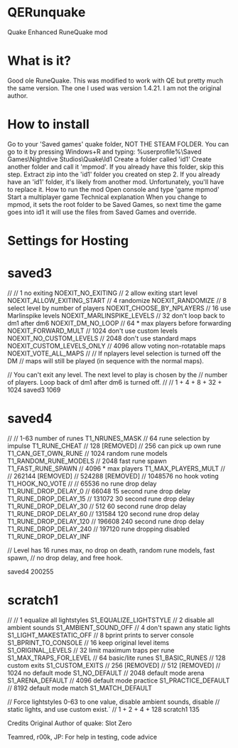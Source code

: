 # QERunquake
Quake Enhanced RuneQuake mod

# What is it?

Good ole RuneQuake. This was modified to work with QE but pretty much the same version. The one I used was version 1.4.21. I am not the original author.

# How to install
Go to your 'Saved games' quake folder, NOT THE STEAM FOLDER. You can go to it by pressing Windows+R and typing: %userprofile%\Saved Games\Nightdive Studios\Quake\Id1
Create a folder called 'id1'
Create another folder and call it 'mpmod'. If you already have this folder, skip this step.
Extract zip into the 'id1' folder you created on step 2. If you already have an 'id1' folder, it's likely from another mod. Unfortunately, you'll have to replace it.
How to run the mod
Open console and type 'game mpmod'
Start a multiplayer game
Technical explanation
When you change to mpmod, it sets the root folder to be Saved Games, so next time the game goes into id1 it will use the files from Saved Games and override.


# Settings for Hosting


# saved3
//
//      1 no exiting                            NOEXIT_NO_EXITING
//      2 allow exiting start level             NOEXIT_ALLOW_EXITING_START
//      4 randomize                             NOEXIT_RANDOMIZE
//      8 select level by number of players     NOEXIT_CHOOSE_BY_NPLAYERS
//     16 use Marlinspike levels                NOEXIT_MARLINSPIKE_LEVELS
//     32 don't loop back to dm1 after dm6      NOEXIT_DM_NO_LOOP
//     64 * max players before forwarding       NOEXIT_FORWARD_MULT
//   1024 don't use custom levels               NOEXIT_NO_CUSTOM_LEVELS
//   2048 don't use standard maps               NOEXIT_CUSTOM_LEVELS_ONLY
//   4096 allow voting non-rotatable maps       NOEXIT_VOTE_ALL_MAPS
//
// If nplayers level selection is turned off the DM
// maps will still be played (in sequence with the normal maps).

// You can't exit any level.  The next level to play is chosen by the
// number of players. Loop back of dm1 after dm6 is turned off.
//
// 1 + 4  + 8 + 32 + 1024
saved3 1069

# saved4
//
//     1-63 number of runes                     T1_NRUNES_MASK
//       64 rune selection by impulse           T1_RUNE_CHEAT
//      128 [REMOVED]
//      256 can pick up own rune                T1_CAN_GET_OWN_RUNE
//     1024 random rune models                  T1_RANDOM_RUNE_MODELS
//     2048 fast rune spawn                     T1_FAST_RUNE_SPAWN
//     4096 * max players                       T1_MAX_PLAYERS_MULT
//
//    262144 [REMOVED]
//    524288 [REMOVED]
//   1048576 no hook voting                     T1_HOOK_NO_VOTE
//
//     65536 no rune drop delay                 T1_RUNE_DROP_DELAY_0
//     66048  15 second rune drop delay         T1_RUNE_DROP_DELAY_15
//    131072  30 second rune drop delay         T1_RUNE_DROP_DELAY_30
//       512  60 second rune drop delay         T1_RUNE_DROP_DELAY_60
//    131584 120 second rune drop delay         T1_RUNE_DROP_DELAY_120
//    196608 240 second rune drop delay         T1_RUNE_DROP_DELAY_240
//    197120 rune dropping disabled             T1_RUNE_DROP_DELAY_INF

// Level has 16 runes max, no drop on death, random rune models, fast spawn,
// no drop delay, and free hook.

saved4 200255


# scratch1
//
//    1 equalize all lightstyles               S1_EQUALIZE_LIGHTSTYLE
//    2 disable all ambient sounds             S1_AMBIENT_SOUND_OFF
//    4 don't spawn any static lights          S1_LIGHT_MAKESTATIC_OFF
//    8 bprint prints to server console        S1_BPRINT_TO_CONSOLE
//   16 keep original level items              S1_ORIGINAL_LEVELS
//   32 limit maximum traps per rune           S1_MAX_TRAPS_FOR_LEVEL
//   64 basic/lite runes                       S1_BASIC_RUNES
//  128 custom exits                           S1_CUSTOM_EXITS
//  256 [REMOVED]
//  512 [REMOVED]
// 1024 no default mode                        S1_NO_DEFAULT
// 2048 default mode arena                     S1_ARENA_DEFAULT
// 4096 default mode practice                  S1_PRACTICE_DEFAULT
// 8192 default mode match                     S1_MATCH_DEFAULT

// Force lightstyles 0-63 to one value, disable ambient sounds, disable
// static lights, and use custom exist.`
// 1 + 2 + 4 + 128
scratch1 135

Credits
Original Author of quake: Slot Zero

Teamred, r00k, JP: For help in testing, code advice
